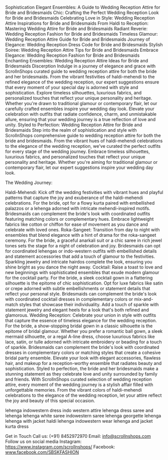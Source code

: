 
Sophistication Elegant Ensembles: A Guide to Wedding Reception Attire for Bride and Bridesmaids Chic: Crafting the Perfect Wedding Reception Look for Bride and Bridesmaids Celebrating Love in Style: Wedding Reception Attire Inspirations for Bride and Bridesmaids From Haldi to Reception: Mastering Wedding Attire for Bride and Bridesmaids Radiant Reverie: Wedding Reception Fashion for Bride and Bridesmaids Timeless Glamour: Wedding Reception Attire Guide for Bride and Bridesmaids Journey of Elegance: Wedding Reception Dress Code for Bride and Bridesmaids Stylish Soiree: Wedding Reception Attire Tips for Bride and Bridesmaids Embrace Elegance: Wedding Reception Fashion for Bride and Bridesmaids Enchanting Ensembles: Wedding Reception Attire Ideas for Bride and Bridesmaids
Discerption 
Indulge in a journey of elegance and grace with ScrollnShops curated guide to wedding reception attire for both the bride and her bridesmaids. From the vibrant festivities of haldi-mehendi to the refined elegance of the wedding reception, our expert suggestions ensure that every moment of your special day is adorned with style and sophistication. Explore timeless silhouettes, luxurious fabrics, and personalized touches that reflect your unique personality and heritage. Whether you're drawn to traditional glamour or contemporary flair, let our carefully crafted ensembles inspire your wedding day look. Elevate your celebration with outfits that radiate confidence, charm, and unmistakable allure, ensuring that your wedding journey is a true reflection of love and unity.
Styled to Perfection: Wedding Reception Attire for Bride and Bridesmaids
Step into the realm of sophistication and style with ScrollnShops comprehensive guide to wedding reception attire for both the bride and bridesmaids. From the vibrant hues of haldi-mehendi celebrations to the elegance of the wedding reception, we've curated the perfect outfits for every stage of the wedding journey. Embrace timeless silhouettes, luxurious fabrics, and personalized touches that reflect your unique personality and heritage. Whether you're aiming for traditional glamour or contemporary flair, let our expert suggestions inspire your wedding day look.

The Wedding Journey:

Haldi-Mehendi:
Kick off the wedding festivities with vibrant hues and playful patterns that capture the joy and exuberance of the haldi-mehendi celebrations. For the bride, opt for a flowy kurta paired with embellished palazzos or a lehenga adorned with intricate mehendi-inspired motifs. Bridesmaids can complement the bride's look with coordinated outfits featuring matching colors or complementary hues. Embrace lightweight fabrics like cotton or chiffon for ease of movement as you dance and celebrate with loved ones.
Roka-Sangeet:
Transition from day to night with ensembles that blend elegance with a hint of drama for the roka-sangeet ceremony. For the bride, a graceful anarkali suit or a chic saree in rich jewel tones sets the stage for a night of celebration and joy. Bridesmaids can opt for coordinated lehengas or indo-western outfits with embellished details and statement accessories that add a touch of glamour to the festivities. Sparkling jewelry and intricate hairdos complete the look, ensuring you shine bright as you dance the night away.
Cocktail:
Raise a toast to love and new beginnings with sophisticated ensembles that exude modern glamour for the cocktail party. For the bride, a sleek cocktail gown in a flattering silhouette is the epitome of chic sophistication. Opt for luxe fabrics like satin or crepe adorned with subtle embellishments or statement details that reflect your personal style. Bridesmaids can complement the bride's look with coordinated cocktail dresses in complementary colors or mix-and-match styles that showcase their individuality. Add a touch of sparkle with statement jewelry and elegant heels for a look that's both refined and glamorous.
Wedding Reception:
Celebrate your union in style with outfits that capture the essence of timeless elegance for the wedding reception. For the bride, a show-stopping bridal gown in a classic silhouette is the epitome of bridal glamour. Whether you prefer a romantic ball gown, a sleek mermaid silhouette, or a regal A-line dress, choose luxurious fabrics like lace, satin, or tulle adorned with intricate embroidery or beading for a touch of sparkle. Bridesmaids can complement the bride's look with coordinated dresses in complementary colors or matching styles that create a cohesive bridal party ensemble. Elevate your look with elegant accessories, flawless hair, and makeup for a reception-worthy ensemble that radiates beauty and sophistication.
Styled to perfection, the bride and her bridesmaids make a stunning statement as they celebrate love and unity surrounded by family and friends. With ScrollnShops curated selection of wedding reception attire, every moment of the wedding journey is a stylish affair filled with unforgettable memories. From the vibrant colors of haldi-mehendi celebrations to the elegance of the wedding reception, let your attire reflect the joy and beauty of this special occasion.   

lehenga
indowestern dress
indo western attire
lehenga dress
saree and lehenga
lehenga white
saree indowestern
saree lehenga
georgette lehenga
lehenga with jacket
haldi lehenga
indowestern wear
lehenga and jacket
kurta dress

Get in Touch
Call us: (+91) 8452972970
Email: info@scrollnshops.com
Follow us on social media
Instagram: https://www.instagram.com/scrollnshops/
Facebook: www.facebook.com/SBSKFASHION

